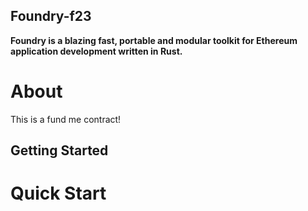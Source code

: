 ## Foundry-f23

**Foundry is a blazing fast, portable and modular toolkit for Ethereum application development written in Rust.**

# About

This is a fund me contract!

## Getting Started

# Quick Start